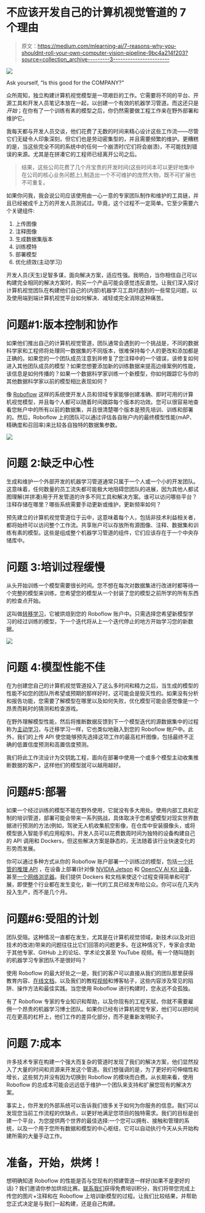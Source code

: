 # 不应该开发自己的计算机视觉管道的 7 个理由

> 原文：<https://medium.com/mlearning-ai/7-reasons-why-you-shouldnt-roll-your-own-computer-vision-pipeline-9bc4a214f203?source=collection_archive---------3----------------------->

![](img/f123ec094afbf3a2dc1ada51d75bc76b.png)

Ask yourself, “Is this good for the COMPANY?”

众所周知，独立构建计算机视觉模型是一项艰巨的工作。它需要将不同的平台、开源工具和开发人员笔记本放在一起，以创建一个有效的机器学习管道。而这还只是*开始*；在你有了一个训练有素的模型之后，你仍然需要做工程工作来在野外部署和维护它。

我每天都与开发人员交谈，他们花费了无数的时间来精心设计这些工作流——尽管它们无疑令人印象深刻，但它们也是劳动密集型的，并且需要频繁的维护。更糟糕的是，当这些完全不同的系统中的任何一个崩溃时(它们将会崩溃)，不可能找到错误的来源。尤其是在拼凑它的工程师已经离开公司之后。

> 结果，这些公司花费了几个月宝贵的开发时间(这些时间本可以更好地集中在公司的核心业务问题上),制造出一个不可维护的庞然大物，既不可扩展也不可重复。

如果你问我，我会说公司应该使用由一心一意的专家团队制作和维护的工具链，并且已经被成千上万的开发人员测试过。毕竟，这个过程不一定简单。它至少需要六个关键组件:

1.  上传图像
2.  注释图像
3.  生成数据集版本
4.  训练模特
5.  部署模型
6.  优化绩效(主动学习)

开发人员(天生)足智多谋，面向解决方案，适应性强。我明白，当你相信自己可以构建完全相同的解决方案时，购买一个产品可能会感觉违反直觉。让我们深入探讨计算机视觉团队在构建他们自己的(内部)机器学习工具时遇到的一些常见问题，以及使用端到端计算机视觉平台如何解决、减轻或完全消除这种痛苦。

# 问题#1:版本控制和协作

如果他们推出自己的计算机视觉管道，团队通常会遇到的一个挑战是，不同的数据科学家和工程师将处理同一数据集的不同版本，很难保持每个人的更改和添加都是正确的。如果您的一个团队成员注意到并修复了您注释中的一个错误，该修复如何进入其他团队成员的模型？如果您想要添加新的训练数据来提高边缘案例的性能，该信息是如何传播的？如果一个数据科学家训练一个新模型，你如何跟踪它与你的其他数据科学家以前的模型相比表现如何？

像 [Roboflow](https://roboflow.com/) 这样的系统使开发人员和领域专家能够创建准确、即时可用的计算机视觉模型，并且每个人都可以随着时间跟踪每个版本的功效。您可以很容易地查看您帐户中的所有以前的数据集，并且很清楚哪个版本是预先培训、训练和部署的。然后，Roboflow 上的团队可以通过评估各自账户内的最终模型性能(mAP、精确度和召回率)来比较各自独特的数据集参数。

![](img/e218cf81a93608836e56865e300430d1.png)

# 问题 2:缺乏中心性

生成和维护一个外部开发的机器学习管道通常只属于一个人或一个小的开发团队。这意味着，任何数量的员工流失都可能极大地阻碍您团队的进展，因为其他人都试图理解(并拼凑)用于开发管道的许多不同工具和解决方案。谁可以访问哪些平台？注释存储在哪里？哪些系统需要手动更新或维护，更新频率如何？

预先建立的计算机视觉管道位于云中，这意味着每个人，包括非技术利益相关者，都将始终可以访问整个工作流。共享账户可以存放所有源图像、注释、数据集和训练有素的模型。这些是组成整个机器学习管道的组件，它们应该存在于一个中央存储库中。

# 问题 3:培训过程缓慢

从头开始训练一个模型需要很长时间。您不想在每次对数据集进行改进时都等待一个完整的模型来训练，您希望您的模型从一个封装了您的模型之前所学的所有东西的检查点开始。

这叫做[转移学习](https://blog.roboflow.com/a-primer-on-transfer-learning/)，它被烘焙到您的 Roboflow 账户中。只需选择您希望新模型学习的经过训练的模型，下一个迭代将从上一个迭代停止的地方开始学习您的新数据。

![](img/83fe915fa37759e85dc63fa0d4cdb001.png)

# 问题 4:模型性能不佳

在为创建您自己的计算机视觉管道投入了这么多时间和精力之后，当生成的模型的性能不如您的团队所希望或预期的那样好时，这可能会是毁灭性的。如果没有分析和报告功能，您需要了解模型在哪里以及如何失败，优化模型可能会感觉像是一个昂贵而耗时的猜测和检查游戏。

在野外理解模型性能，然后将推断数据反馈到下一个模型迭代的源数据集中的过程称为[主动学习](https://blog.roboflow.com/what-is-active-learning/)，与迁移学习一样，它也类似地融入到您的 Roboflow 帐户中。此外，我们的上传 API 使您能够预先选择这项工作的最高杠杆图像，包括最终不正确的低置信度预测和高置信度预测。

我们将此工作流设计为交钥匙工程，面向在部署中使用一个或多个模型主动收集推断数据的客户，这样他们的模型就可以越用越好。

# 问题#5:部署

如果一个经过训练的模型不能在野外使用，它就没有多大用处。使用内部工具和定制的培训管道，部署可能会带来一系列挑战，具体取决于您希望模型对现实世界数据进行预测的方法(例如，驾驶无人机收集航空影像，在仓库中安装摄像头，或将模型嵌入智能手机应用程序)。开发人员可以花费数周时间为独特的设备构建自己的 API 调用和 Dockers，但这些解决方案是静态的，无法随着该行业快速变化的形势而发展。

你可以通过多种方式从你的 Roboflow 账户部署一个训练过的模型，包括[一个托管的推理 API](https://docs.roboflow.com/inference/hosted-api) ，在设备上部署(针对像 [NVIDIA Jetson](https://docs.roboflow.com/inference/nvidia-jetson) 和 [OpenCV AI Kit 设备](https://docs.roboflow.com/inference/luxonis-oak)，甚至[一个网络浏览器](https://docs.roboflow.com/inference/web-browser)。我们提供 Dockers 和文档来使这个过程变得简单和可扩展，即使整个行业都在发生变化，新一代的工具已经发布给公众。你可以在几天内投入生产，而不是几个月。

# 问题#6:受阻的计划

团队受阻。这种情况一直都在发生，尤其是在计算机视觉领域，新技术(以及对旧技术的改进)带来的问题往往比它们回答的问题更多。在这种情况下，专家会求助于其他专家、GitHub 上的论坛、学术论文甚至 YouTube 视频。有一个随叫随到的机器学习专家团队不是很好吗？

使用 Roboflow 的最大好处之一是，我们的客户可以直接从我们的团队那里获得教育内容、[在线文档](https://docs.roboflow.com/)，以及我们的教程[视频](https://www.youtube.com/channel/UCUlRrGpNRT5jbiV8h5Q_4Fg)和博客帖子，这些内容涉及常见的陷阱、操作方法和最佳实践。当您使用 Roboflow 进行构建时，您永远不会孤独。

有了 Roboflow 专家的专业知识和帮助，以及你现有的工程天赋，你就不需要雇佣一个昂贵的机器学习博士团队。如果你已经有计算机视觉专家，他们可以把时间花在更高的杠杆上，他们工作的差异化部分，而不是重新发明轮子。

# 问题 7:成本

许多技术专家在构建一个强大而复杂的管道时发现了我们的解决方案，他们显然投入了大量的时间和资源来开发这个管道。我们想强调的是，为了更好的可伸缩性和增长，这些努力并没有因为切换到 Roboflow 的模块而白费。从长期来看，使用 Roboflow 的总成本可能会远远低于维护一个团队来支持和扩展您现有的解决方案。

事实上，你开发的外部系统可以告诉我们很多关于如何为你服务的信息。我们可以发现您当前工作流程的优缺点，以更好地满足您项目的独特需求。我们的目标是创建一个平台，为您提供两个世界的最佳选择:一个您可以拥有、接触和管理的系统，以及一个用于您所有数据和模型的中心枢纽，它可以自动执行今天从头开始构建所需的大量手动工作。

# 准备，开始，烘烤！

想明确知道 Roboflow 的性能是否与您现有的预建管道一样好(如果不是更好的话)？我们邀请你参加烘焙比赛。[联系我们](https://roboflow.com/sales)获得免费培训积分，我们将带您完成上传您的图片+注释和在 Roboflow 上培训新模型的过程。让我们比较结果，并帮助您正式决定是与我们一起构建，还是自己构建。